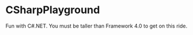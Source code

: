 CSharpPlayground
=============

Fun with C#.NET.  You must be taller than Framework 4.0 to get on this ride.
